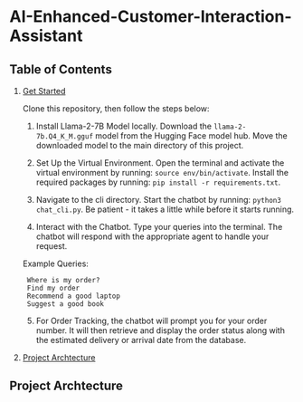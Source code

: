 # AI-Enhanced-Customer-Interaction-Assistant

## Table of Contents
1. [Get Started](#get-started)
   
    Clone this repository, then follow the steps below:
    1. Install Llama-2-7B Model locally. Download the `llama-2-7b.Q4_K_M.gguf` model from the Hugging Face model hub.
        Move the downloaded model to the main directory of this project.

    2. Set Up the Virtual Environment. Open the terminal and activate the virtual environment by running:
       `source env/bin/activate`. Install the required packages by running: `pip install -r requirements.txt`.

    3. Navigate to the cli directory. Start the chatbot by running: `python3 chat_cli.py`. Be patient - it takes a little while before
       it starts running.

    5. Interact with the Chatbot. Type your queries into the terminal. The chatbot will respond with the appropriate agent to handle your 
       request.

    Example Queries:

        Where is my order?
        Find my order
        Recommend a good laptop
        Suggest a good book
        
    5. For Order Tracking, the chatbot will prompt you for your order number. It will then retrieve and display the order status along with the estimated delivery or arrival date from the database.
3. [Project Archtecture](#project-archtecture)

## Project Archtecture
